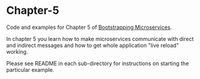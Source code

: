 # Chapter-5

Code and examples for Chapter 5 of [Bootstrapping Microservices](https://www.bootstrapping-microservices.com).

In chapter 5 you learn how to make microservices communicate with direct and indirect messages and how to get whole application "live reload" working.

Please see README in each sub-directory for instructions on starting the particular example.